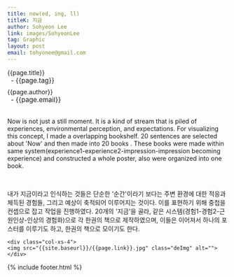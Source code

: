 ```yaml
---
title: now(ed, ing, ll)
titleK: 지금
author: Sohyeon Lee
link: images/SohyeonLee
tag: Graphic
layout: post
email: tohyonee@gmail.com
---	
```


<div class="container">

<div class="deDep">
{{page.title}}<br>
<p style="font-size:15px; margin:0px; padding:0px 0px 0px 8px; margin:0px 0px 8px 0px;">- {{page.tag}}</p>
{{page.author}}<br>
<p style="font-size:15px; margin:0px; padding:0px 0px 0px 8px;">- {{page.email}}</p>
</div>

<br>

<div class="det lato">



Now is not just a still moment. It is a kind of stream that is piled of experiences, environmental perception, and expectations. For visualizing this concept, I made a overlapping bookshelf. 20 sentences are selected about 'Now' and then made into 20 books . These books were made within same system(experience1-experience2-impression-impression becoming experience) and constructed a whole poster, also were organized into one book.



</div>

<br>

<div class="noto">

내가 지금이라고 인식하는 것들은 단순한 '순간'이라기 보다는 주변 환경에 대한 적응과 체득된 경험들, 그리고 예상이 축적되어 이루어지는 것이다. 이를 표현하기 위해 중첩을 컨셉으로 잡고 작업을 진행하였다. 20개의 '지금'을 골라, 같은 시스템(경험1-경험2-근원인상-인상의 경험화)으로 각 한권의 책으로 제작하였으며, 이들은 이어져서 하나의 포스터를 이루기도 하고, 한권의 책으로 모이기도 한다.


</div>

<div class="row" class="imgcolor">
	
	<div class="col-xs-4">
	<img src="{{site.baseurl}}/{{page.link}}.jpg" class="deImg" alt=""></div>
	
</div>

	

</div> 

{% include footer.html %}